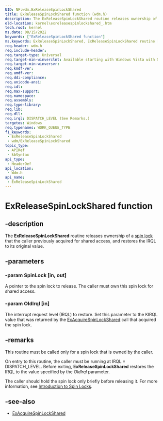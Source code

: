 ```yaml
---
UID: NF:wdm.ExReleaseSpinLockShared
title: ExReleaseSpinLockShared function (wdm.h)
description: The ExReleaseSpinLockShared routine releases ownership of a spin lock that the caller previously acquired for shared access, and restores the IRQL to its original value.
old-location: kernel\exreleasespinlockshared_.htm
tech.root: kernel
ms.date: 08/15/2022
keywords: ["ExReleaseSpinLockShared function"]
ms.keywords: ExReleaseSpinLockShared, ExReleaseSpinLockShared routine [Kernel-Mode Driver Architecture], kernel.exreleasespinlockshared_, wdm/ExReleaseSpinLockShared
req.header: wdm.h
req.include-header: 
req.target-type: Universal
req.target-min-winverclnt: Available starting with Windows Vista with SP1.
req.target-min-winversvr: 
req.kmdf-ver: 
req.umdf-ver: 
req.ddi-compliance: 
req.unicode-ansi: 
req.idl: 
req.max-support: 
req.namespace: 
req.assembly: 
req.type-library: 
req.lib: 
req.dll: 
req.irql: DISPATCH_LEVEL (See Remarks.)
targetos: Windows
req.typenames: WORK_QUEUE_TYPE
f1_keywords:
 - ExReleaseSpinLockShared
 - wdm/ExReleaseSpinLockShared
topic_type:
 - APIRef
 - kbSyntax
api_type:
 - HeaderDef
api_location:
 - Wdm.h
api_name:
 - ExReleaseSpinLockShared
---
```


# ExReleaseSpinLockShared function

## -description

The **ExReleaseSpinLockShared** routine releases ownership of a [spin lock](/windows-hardware/drivers/kernel/introduction-to-spin-locks) that the caller previously acquired for shared access, and restores the IRQL to its original value.

## -parameters

### -param SpinLock [in, out]

A pointer to the spin lock to release. The caller must own this spin lock for shared access.

### -param OldIrql [in]

The interrupt request level (IRQL) to restore. Set this parameter to the KIRQL value that was returned by the [ExAcquireSpinLockShared](./nf-wdm-exacquirespinlockshared.md) call that acquired the spin lock.

## -remarks

This routine must be called only for a spin lock that is owned by the caller.

On entry to this routine, the caller must be running at IRQL = DISPATCH_LEVEL. Before exiting, **ExReleaseSpinLockShared** restores the IRQL to the value specified by the *OldIrql* parameter.

The caller should hold the spin lock only briefly before releasing it. For more information, see [Introduction to Spin Locks](/windows-hardware/drivers/kernel/introduction-to-spin-locks).

## -see-also

- [ExAcquireSpinLockShared](./nf-wdm-exacquirespinlockshared.md)
